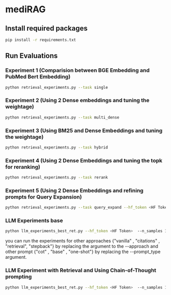 # mediRAG


## Install required packages
```bash
pip install -r requirements.txt
```

## Run Evaluations

### Experiment 1 (Comparision between BGE Embedding and PubMed Bert Embedding)
```bash
python retrieval_experiments.py --task single
```

### Experiment 2 (Using 2 Dense embeddings and tuning the weightage)
```bash
python retrieval_experiments.py --task multi_dense
```

### Experiment 3 (Using BM25 and Dense Embeddings and tuning the weightage)
```bash
python retrieval_experiments.py --task hybrid
```

### Experiment 4 (Using 2 Dense Embeddings and tuning the topk for reranking)
```bash
python retrieval_experiments.py --task rerank 
```

### Experiment 5 (Using 2 Dense Embeddings and refining prompts for Query Expansion)
```bash
python retrieval_experiments.py --task query_expand --hf_token <HF Token>
```

### LLM Experiments base
```bash
python llm_experiments_best_ret.py --hf_token <HF Token>  --n_samples 100 --hf_token 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 --approach vanilla --prompt_type base --save_dir eval
```
you can run the experiments for other approaches {"vanilla" , "citations" , "retrieval", "stepback"} by replacing the argument to the --approach and other prompt {"cot" , "base" , "one-shot"} by replacing the --prompt_type argument.

### LLM Experiment with Retrieval and Using Chain-of-Thought prompting
```bash
python llm_experiments_best_ret.py --hf_token <HF Token>  --n_samples 100 --hf_token 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 --approach retrieval --prompt_type cot --save_dir eval
```